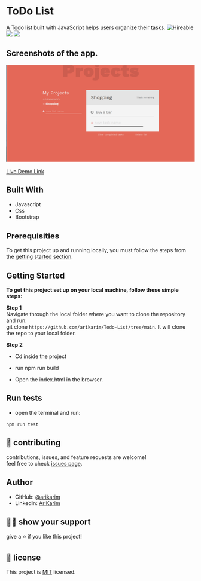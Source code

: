 # ToDo List

A Todo list built with JavaScript helps users organize their tasks.
![Hireable](https://img.shields.io/badge/Hireable-yes-success) ![](https://img.shields.io/badge/Mobile--responsive-yes-green) ![](https://img.shields.io/badge/-Microverse%20projects-blueviolet)


## Screenshots of the app.

![image](./src/img/screen.png)


[Live Demo Link](https://arikarim.github.io/Todo-List/?)

## Built With

- Javascript
- Css
- Bootstrap


## Prerequisities

To get this project up and running locally, you must follow the steps from the [getting started section](#getting-started).

## Getting Started

**To get this project set up on your local machine, follow these simple steps:**

**Step 1**<br>
Navigate through the local folder where you want to clone the repository and run:<br>
git clone `https://github.com/arikarim/Todo-List/tree/main`. It will clone the repo to your local folder.<br>

**Step 2**<br>
- Cd inside the project

- run npm run build

- Open the index.html in the browser.

## Run tests

- open the terminal and run:

```
npm run test 
```


## 🤝 contributing

contributions, issues, and feature requests are welcome!<br/>feel free to check [issues page](https://github.com/arikarim/Todo-List/issues).

## Author

- GitHub: [@arikarim](https://github.com/arikarim)
- LinkedIn: [AriKarim](https://www.linkedin.com/in/ari-karim-523bb81b3)

## 🙋‍♂ show your support

give a ⭐️ if you like this project!

## 📝 license



This project is [MIT](LICENSE) licensed.
